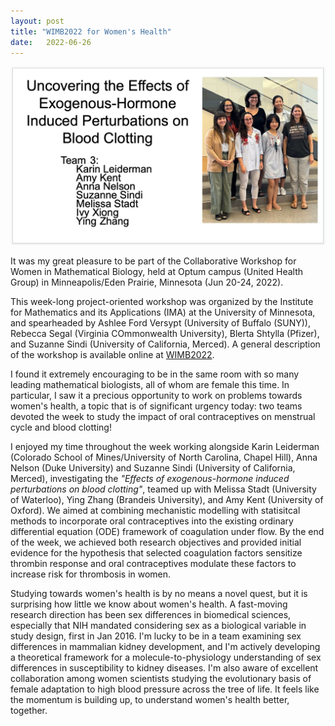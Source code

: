 ```yaml
---
layout: post
title: "WIMB2022 for Women's Health"
date:   2022-06-26 
---
```


![TeamCoagOC](/images/TeamCoagOC.png)

It was my great pleasure to be part of the Collaborative Workshop for Women in Mathematical Biology, held at Optum campus (United Health Group) in Minneapolis/Eden Prairie, Minnesota (Jun 20-24, 2022). 

This week-long project-oriented workshop was organized by the Institute for Mathematics and its Applications (IMA) at the University of Minnesota, and spearheaded by Ashlee Ford Versypt (University of Buffalo (SUNY)), Rebecca Segal (Virginia COmmonwealth University), Blerta Shtylla (Pfizer), and Suzanne Sindi (University of California, Merced). A general description of the workshop is available online at [WIMB2022](https://ima.umn.edu/2021-2022/SW6.20-24.22).

I found it extremely encouraging to be in the same room with so many leading mathematical biologists, all of whom are female this time. In particular, I saw it a precious opportunity to work on problems towards women's health, a topic that is of significant urgency today: two teams devoted the week to study the impact of oral contraceptives on menstrual cycle and blood clotting!

I enjoyed my time throughout the week working alongside Karin Leiderman (Colorado School of Mines/University of North Carolina, Chapel Hill), Anna Nelson (Duke University) and Suzanne Sindi (University of California, Merced), investigating the *"Effects of exogenous-hormone induced perturbations on blood clotting"*, teamed up with Melissa Stadt (University of Waterloo), Ying Zhang (Brandeis University), and Amy Kent (University of Oxford). We aimed at combining mechanistic modelling with statisitcal methods to incorporate oral contraceptives into the existing ordinary differential equation (ODE) framework of coagulation under flow. By the end of the week, we achieved both research objectives and provided initial evidence for the hypothesis that selected coagulation factors sensitize thrombin response and oral contraceptives modulate these factors to increase risk for thrombosis in women. 


Studying towards women's health is by no means a novel quest, but it is surprising how little we know about women's health. A fast-moving research direction has been sex differences in biomedical sciences, especially that NIH mandated considering sex as a biological variable in study design, first in Jan 2016. I'm lucky to be in a team examining sex differences in mammalian kidney development, and I'm actively developing a theoretical framework for a molecule-to-physiology understanding of sex differences in susceptibility to kidney diseases. I'm also aware of excellent collaboration among women scientists studying the evolutionary basis of female adaptation to high blood pressure across the tree of life. It feels like the momentum is building up, to understand women's health better, together. 





